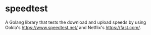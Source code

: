 # speedtest
A Golang library that tests the download and upload speeds by using Ookla's https://www.speedtest.net/ and Netflix's https://fast.com/.
